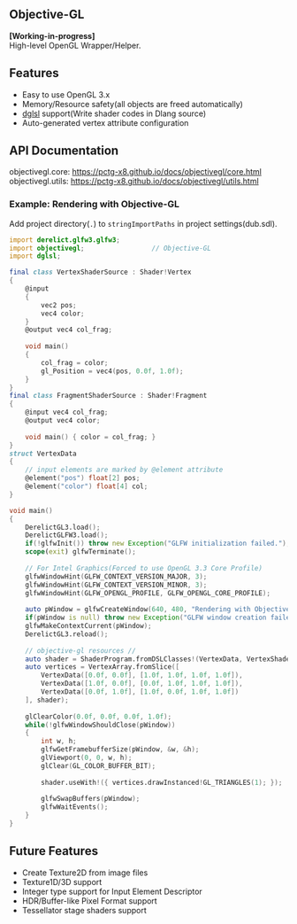Objective-GL
---

**[Working-in-progress]**  
High-level OpenGL Wrapper/Helper.

## Features

- Easy to use OpenGL 3.x
- Memory/Resource safety(all objects are freed automatically)
- [dglsl](http://code.dlang.org/packages/dglsl) support(Write shader codes in Dlang source)
- Auto-generated vertex attribute configuration

## API Documentation

objectivegl.core: https://pctg-x8.github.io/docs/objectivegl/core.html  
objectivegl.utils: https://pctg-x8.github.io/docs/objectivegl/utils.html

### Example: Rendering with Objective-GL

Add project directory(`.`) to `stringImportPaths` in project settings(dub.sdl).

```d
import derelict.glfw3.glfw3;
import objectivegl;					// Objective-GL
import dglsl;

final class VertexShaderSource : Shader!Vertex
{
	@input
	{
		vec2 pos;
		vec4 color;
	}
	@output vec4 col_frag;
	
	void main()
	{
		col_frag = color;
		gl_Position = vec4(pos, 0.0f, 1.0f);
	}
}
final class FragmentShaderSource : Shader!Fragment
{
	@input vec4 col_frag;
	@output vec4 color;
	
	void main() { color = col_frag; }
}
struct VertexData
{
	// input elements are marked by @element attribute
	@element("pos") float[2] pos;
	@element("color") float[4] col;
}

void main()
{
	DerelictGL3.load();
	DerelictGLFW3.load();
	if(!glfwInit()) throw new Exception("GLFW initialization failed.");
	scope(exit) glfwTerminate();
	
	// For Intel Graphics(Forced to use OpenGL 3.3 Core Profile)
	glfwWindowHint(GLFW_CONTEXT_VERSION_MAJOR, 3);
	glfwWindowHint(GLFW_CONTEXT_VERSION_MINOR, 3);
	glfwWindowHint(GLFW_OPENGL_PROFILE, GLFW_OPENGL_CORE_PROFILE);
	
	auto pWindow = glfwCreateWindow(640, 480, "Rendering with Objective-GL", null, null);
	if(pWindow is null) throw new Exception("GLFW window creation failed.");
	glfwMakeContextCurrent(pWindow);
	DerelictGL3.reload();
	
	// objective-gl resources //
	auto shader = ShaderProgram.fromDSLClasses!(VertexData, VertexShaderSource, FragmentShaderSource);
	auto vertices = VertexArray.fromSlice([
		VertexData([0.0f, 0.0f], [1.0f, 1.0f, 1.0f, 1.0f]),
		VertexData([1.0f, 0.0f], [0.0f, 1.0f, 1.0f, 1.0f]),
		VertexData([0.0f, 1.0f], [1.0f, 0.0f, 1.0f, 1.0f])
	], shader);
	
	glClearColor(0.0f, 0.0f, 0.0f, 1.0f);
	while(!glfwWindowShouldClose(pWindow))
	{
		int w, h;
		glfwGetFramebufferSize(pWindow, &w, &h);
		glViewport(0, 0, w, h);
		glClear(GL_COLOR_BUFFER_BIT);
		
		shader.useWith!({ vertices.drawInstanced!GL_TRIANGLES(1); });
		
		glfwSwapBuffers(pWindow);
		glfwWaitEvents();
	}
}
```

## Future Features

- Create Texture2D from image files
- Texture1D/3D support
- Integer type support for Input Element Descriptor
- HDR/Buffer-like Pixel Format support
- Tessellator stage shaders support
